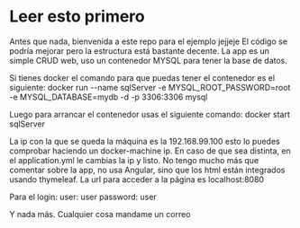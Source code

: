 # Leer esto primero
Antes que nada, bienvenida a este repo para el ejemplo jejjeje
El código se podría mejorar pero la estructura está bastante decente.
La app es un simple CRUD web, uso un contenedor MYSQL para tener la base de datos.

Si tienes docker el comando para que puedas tener el contenedor es el siguiente:
docker run --name sqlServer -e MYSQL_ROOT_PASSWORD=root -e MYSQL_DATABASE=mydb -d -p 3306:3306 mysql

Luego para arrancar el contenedor usas el siguiente comando:
docker start sqlServer

La ip con la que se queda la máquina es la 192.168.99.100 esto lo puedes comprobar haciendo un docker-machine ip. En caso de que sea distinta, en el application.yml le cambias la ip y listo.
No tengo mucho más que comentar sobre la app, no usa Angular, sino que los html están integrados usando thymeleaf. La url para acceder a la página es localhost:8080

Para el login:
user: user
password: user

Y nada más. Cualquier cosa mandame un correo
